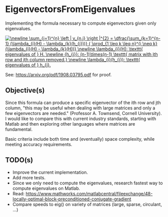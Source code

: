 # EigenvectorsFromEigenvalues
Implementing the formula necessary to compute eigenvectors given only eigenvalues.

<a href="https://www.codecogs.com/eqnedit.php?latex=\newline&space;\sum_{j=1}^{n}&space;\left&space;|&space;v_{n,j}&space;\right&space;|^{2}&space;=&space;\dfrac{\sum_{k=1}^{n-1}&space;(\lambda_{i}(H)&space;-&space;\lambda_{k}(h_{j}))}&space;{&space;\prod_{1&space;\leq&space;k&space;\leq&space;n}^{i&space;\neq&space;k}&space;(\lambda_{i}(H)&space;-&space;\lambda_{k}(H))}&space;\newline&space;\lambda_{i}(H):&space;\texttt{&space;eigenvalues&space;of&space;}&space;H.&space;\newline&space;{h_{j}}:&space;(n-1)\times(n-1)&space;\texttt{&space;matrix&space;with&space;jth&space;row&space;and&space;jth&space;column&space;removed.}&space;\newline&space;\lambda_{i}(h_{j}):&space;\texttt{&space;eigenvalues&space;of&space;}&space;h_{j}." target="_blank"><img src="https://latex.codecogs.com/gif.latex?\newline&space;\sum_{j=1}^{n}&space;\left&space;|&space;v_{n,j}&space;\right&space;|^{2}&space;=&space;\dfrac{\sum_{k=1}^{n-1}&space;(\lambda_{i}(H)&space;-&space;\lambda_{k}(h_{j}))}&space;{&space;\prod_{1&space;\leq&space;k&space;\leq&space;n}^{i&space;\neq&space;k}&space;(\lambda_{i}(H)&space;-&space;\lambda_{k}(H))}&space;\newline&space;\lambda_{i}(H):&space;\texttt{&space;eigenvalues&space;of&space;}&space;H.&space;\newline&space;{h_{j}}:&space;(n-1)\times(n-1)&space;\texttt{&space;matrix&space;with&space;jth&space;row&space;and&space;jth&space;column&space;removed.}&space;\newline&space;\lambda_{i}(h_{j}):&space;\texttt{&space;eigenvalues&space;of&space;}&space;h_{j}." title="\newline \sum_{j=1}^{n} \left | v_{n,j} \right |^{2} = \dfrac{\sum_{k=1}^{n-1} (\lambda_{i}(H) - \lambda_{k}(h_{j}))} { \prod_{1 \leq k \leq n}^{i \neq k} (\lambda_{i}(H) - \lambda_{k}(H))} \newline \lambda_{i}(H): \texttt{ eigenvalues of } H. \newline {h_{j}}: (n-1)\times(n-1) \texttt{ matrix with jth row and jth column removed.} \newline \lambda_{i}(h_{j}): \texttt{ eigenvalues of } h_{j}." /></a>

See: https://arxiv.org/pdf/1908.03795.pdf for proof.

## Objective(s)
Since this formula can produce a specific eigenvector of the ith row and jth column, "this may be useful when dealing with large matrices and only a few eigenvectors are needed." (Professor A. Townsend, Cornell University). I would like to compare this with current industry standards, starting with Matlab and then exploring other languages where matrices are fundamental.

Basic criteria include both time and (eventually) space complexity, while meeting accuracy requirements.

## TODO(s) 
- Improve the current implementation.
- Add more tests.
- Since we only need to compute the eigenvalues, research fastest way to compute eigenvalues on Matlab.
- Read: https://www.mathworks.com/matlabcentral/fileexchange/48-locally-optimal-block-preconditioned-conjugate-gradient
- Compare speeds to eig() on variety of matrices (large, sparse, circulant, ...)
